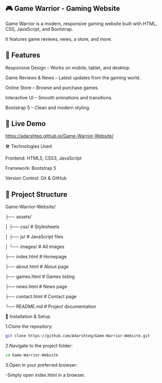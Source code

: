 ## 🎮 Game Warrior - Gaming Website

Game Warrior is a modern, responsive gaming website built with HTML, CSS, JavaScript, and Bootstrap.

It features game reviews, news, a store, and more.

## 🌟 Features

Responsive Design – Works on mobile, tablet, and desktop.

Game Reviews & News – Latest updates from the gaming world.

Online Store – Browse and purchase games.

Interactive UI – Smooth animations and transitions.

Bootstrap 5 – Clean and modern styling.

## 🚀 Live Demo

https://adarshteq.github.io/Game-Warrior-Website/

🛠️ Technologies Used

Frontend: HTML5, CSS3, JavaScript

Framework: Bootstrap 5

Version Control: Git & GitHub

## 📂 Project Structure

Game-Warrior-Website/

├── assets/

│   ├── css/       # Stylesheets

│   ├── js/        # JavaScript files

│   └── images/    # All images

├── index.html     # Homepage

├── about.html     # About page

├── games.html     # Games listing

├── news.html      # News page

├── contact.html   # Contact page

└── README.md      # Project documentation

🔧 Installation & Setup

1.Clone the repository:

```bash
git clone https://github.com/Adarshteq/Game-Warrior-Website.git
```

2.Navigate to the project folder:

```bash
cd Game-Warrior-Website
```

3.Open in your preferred browser:

  -Simply open index.html in a browser.
